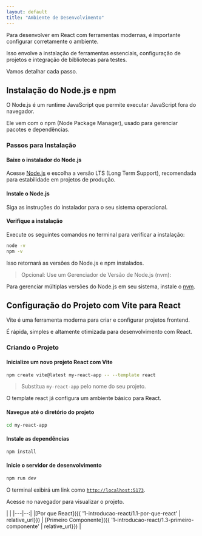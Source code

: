 ```yaml
---
layout: default
title: "Ambiente de Desenvolvimento"
---
```


Para desenvolver em React com ferramentas modernas, é importante configurar corretamente o ambiente.

Isso envolve a instalação de ferramentas essenciais, configuração de projetos e integração de bibliotecas para testes.

Vamos detalhar cada passo.

## Instalação do Node.js e npm

O Node.js é um runtime JavaScript que permite executar JavaScript fora do navegador.

Ele vem com o npm (Node Package Manager), usado para gerenciar pacotes e dependências.

### Passos para Instalação

#### Baixe o instalador do Node.js

Acesse [Node.js](https://nodejs.org/pt) e escolha a versão LTS (Long Term Support), recomendada para estabilidade em projetos de produção.

#### Instale o Node.js

Siga as instruções do instalador para o seu sistema operacional.

#### Verifique a instalação

Execute os seguintes comandos no terminal para verificar a instalação:

```bash
node -v
npm -v
```

Isso retornará as versões do Node.js e npm instalados.

> Opcional: Use um Gerenciador de Versão de Node.js (nvm):

Para gerenciar múltiplas versões do Node.js em seu sistema, instale o [nvm](https://github.com/nvm-sh/nvm).

## Configuração do Projeto com Vite para React

Vite é uma ferramenta moderna para criar e configurar projetos frontend.

É rápida, simples e altamente otimizada para desenvolvimento com React.

### Criando o Projeto

#### Inicialize um novo projeto React com Vite

```bash
npm create vite@latest my-react-app -- --template react
```

> Substitua `my-react-app` pelo nome do seu projeto.

O template react já configura um ambiente básico para React.

#### Navegue até o diretório do projeto

```bash
cd my-react-app
```

#### Instale as dependências

```bash
npm install
```

#### Inicie o servidor de desenvolvimento

```bash
npm run dev
```

O terminal exibirá um link como [`http://localhost:5173`](http://localhost:5173).

Acesse no navegador para visualizar o projeto.

| |
|---|--:|
|[Por que React]({{ '1-introducao-react/1.1-por-que-react' | relative_url}}) | [Primeiro Componente]({{ '1-introducao-react/1.3-primeiro-componente' | relative_url}}) |
